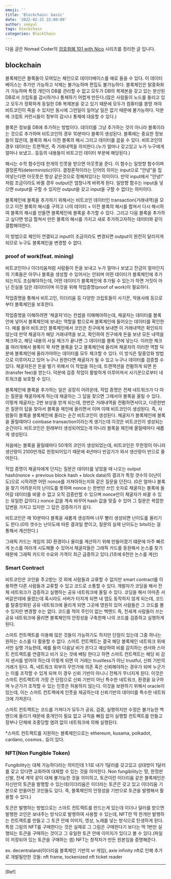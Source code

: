 ```yaml
---
emoji: ''
title: 'Blockchain: basic'
date: '2022-02-21 22:00:00'
author: seoyul
tags: blockchain
categories: BlockChain
---
```


다음 글은 Nomad Coder의 [암호화폐 101 with Nico](https://www.youtube.com/watch?v=ElGBP90XZWE&list=PL7jH19IHhOLOJfXeVqjtiawzNQLxOgTdq&index=3) 시리즈를 정리한 글 입니다.

## blockchain
블록체인은 블록들이 모여있는 체인으로 데이터베이스를 예로 들을 수 있다. 이 데이터베이스는 추가만 가능하고 삭제는 불가능하며 편집도 불가능하다.
블록체인은 탉중화화가 가능하며 특정 개인이 DB를 관리할 수 없고 모두가 DB의 복제본을 갖고 있는 분산된 DB로서 크립토를 감시하거나 통제하기 어렵게 만든다.(많은 사람들이 노드를 돌리고 있고 모두가 정확하게 동일한 DB 복제본을 갖고 있기 때문에 모두가 컴퓨터를 몽땅 꺼야 비트코인이 죽을 수 있지만 동시에 그런일이 일어날 일은 없기 때문에 불가능하다. 덕분에 크립토 커런시들이 정부의 감시나 통제에 대응할 수 있다.)

블록은 정보를 DB에 추가하는 방법이다. 데이터를 그냥 추가하는 것이 아니라 블록이라는 것으로 추가하며 비트코인의 경우 10분마다 블록이 생성된다.
블록에는 중요한 정보들이 많은데, 블록의 해시 이전 블록의 해시 그리고 데이터를 꼽을 수 있다.
비트코인의 경우 데이터는 트랜잭션, 즉 거래내역을 의미한다.(누가 얼마나 갖고있고 누가 누구에게 얼마나 보냈고.. 등등의 내용들이 비트고인 데이터 부분에 해당된다.)

해시는 수학 함수인데 한개의 인풋을 받으면 아웃풋을 준다. 이 함수는 일방향 함수이며 결정론적(deterministic)이다. 
결정론적이라는 단어의 의미는 input으로 "안녕"을 집어넣는다면 아웃풋은 항상 같은것으로 정해져있다는 의미이다. 만약 input에서 "안녕!" 처럼 조금이라도 바뀔 경우 output은 엄청나게 바뀌게 된다.
일방향 함수는 input을 넣으면 output을 구할 수 있지만 output을 갖고 input을 구할 수 없다는 의미이다.

블록체인에 블록을 추가하기 위해서는 비트코인 데이터인 transaction(거래내역)을 모으고 이전 블록의 해시를 구하고 나의 데이터 + 이전 블록의 해시를 합쳐서 다시 해시하여 블록의 해시를 만들면 블록체인에 블록을 추가할 수 있다. 그리고 다음 블록을 추가하고 싶다면 방금 합쳐서 만든 블록의 해시를 가지고 새로 추가하고자하는 데이터와 같이 결합해야한다.

이 방법으로 체인이 연결되고 input이 조금이라도 변경되면 output이 완전히 달라지게 되므로 누구도 블록체인을 변경할 수 없다.


### proof of work(feat. mining)
비트코인이나 이더리움처럼 사람들이 돈을 보내고 누가 얼마나 보냈고 잔금이 얼마인지의 기록들은 아무나 블록을 생성할 수 있어서는 안되며 어떤 데이터가 블록체인에 추가되는지도 조심해야하는데, 어떤 데이터가 블록체인에 추가될 수 있는가 하면 거짓이 아닌 진실을 담은 데이터이며 이것을 위해 작업증명(proof of work)이 필요하다.

작업증명을 통해서 비트고인, 이더리움 등 다양한 크립토들이 사기꾼, 악용사례 등으로 부터 블록체인을 보호한다. 

작업증명을 이해하려면 '채굴자'라는 컨셉을 이해해야하는데, 채굴자는 데이터를 블록 안에 넣어서 블록체인에 보내는 역할을 함으로써 블록체인에 들어오는 데이터를 확인한다. 
예를 들어 비트코인 블록체인에서 코인은 친구에게 보내면 이 거래내역은 확인되지 않는데 만약 채굴자가 해당 거래내역을 보고, 확인하여 친구에게 돈을 보낸 모든 내역을 체크하고, 해당 내용의 사실 체크가 끝나면 그 데이터를 블록 안에 넣는다. 이러한 체크를 여러개해서 블록이 꽉 차면 블록을 닫고 블록체인에 올리며 채굴자의 이러한 역할 덕분에 블록체인에 올라가야하는 데이터를 모두 체크할 수 있다. 
이 방식은 탈중앙화 방법으로 이루어지고 있어 누구나 원한다면 채굴자가 될 수 있고 누구나 데이터를 검증할 수 있다. 채굴자든은 돈을 벌기 위해서 이 작업을 하는데, 트랜잭션을 컨펌하게 되면 돈(transfer fee)을 받는다. 덕분에 검증 작업이 활발하게 이루어져서 사기꾼으로부터 네트워크를 보호할 수 있다.

블록체인에 블록을 추가하는 일은 굉장히 어려운데, 작업 증명은 전체 네트워크가 다 아는 질문을 채굴자에게 하는데 채굴자는 그 답을 찾으면 그때서야 블록을 올릴 수 있다.
이렇게 채굴자는 2번 보상을 받게 되는데, 한번은 거래내역을 컨펌하면서이고, 다른한번은 질문의 답을 찾아서 블록을 체인에 올리면서 이며 이때 비트코인이 생성된다. 즉, 사람들이 블록을 블록체인에 올리는 순간 비트코인이 생성된다. 
채굴자가 블록체인에 블록을 올릴때마다 coinbase transaction이라는게 생기는데 이것은 비트코인이 생성되는 순간이다. 비트코인은 원래부터 생성되어있는게 아니라 블록을 체인에 올릴때마다 새롭게 생성된다.

처음에는 블록을 올릴떄마다 50개의 코인이 생성되었는데, 비트코인은 무한정이 아니라 생산량이 2100만개로 한정되어있기 때문에 4년마다 반감기가 와서 생산량이 반으로 줄어든다.

작업 증명이 채굴자에게 던지는 질문은 데이터를 넣었을 때 나오는 output hash(nonce + previous block hash + block data)의 결과가 특정 갯수의 0(난이도)으로 시작려면 어떤 nonce를 가져아하는지와 같은 질문을 던진다. (0은 얼마나 블록을 찾기 어려운지의 난이도를 뜻하며 nonce 는 한번만 쓰인 숫자로 채굴자는 블록에 들어갈 데이터를 바꿀 수 없고 오직 검증만할 수 있으며 nonce만이 채굴자가 바꿀 수 있는 유일한 값이다.) nonce 값을 계속 바꾸어 hash 값을 맞출 수 있어 그 질문은 복잡한 답변을 가지고 있지만 그 답은 검증하기가 쉽다.

비트코인은 매 10분마다 블록을 새롭게 생성하며 너무 빨리 생성되면 난이도를 올리기도 한다.(0의 갯수는 난이도에 따른 결과일 뿐이고, 질문의 실제 난이도는 bits라는 걸 통해서 계산한다.)

그래픽 카드는 게임의 3D 환경이나 물리를 계산하기 위해 만들어졌기 떄문에 아주 빠르게 논스를 여러개 시도해몰 수 있어서 채굴자들은 그래픽 카드를 동원해서 논스를 찾기 때문에 그래픽 카드의 수요와 가격이 최근 급증하고 있다.(1초에 6천만 논스를 계산)


### Smart Contract
비트코인은 코인을 주고받는 것 외에 사람들과 교류할 수 없지만 smart contract를 이용하면 다른 사람들과 교류할 수 있고 코드로 소통할 수 있다.
개발자가 코딩을 해서 전체 네트워크가 검증하고 실행하는 공유 네트워크에 올릴 수 있다. 코딩을 해서 아마존 서버같은데에 올렸는데 혹시라도 서버가 터지게 되면 내 앱도 동작하지 않게 되는데, 코드를 탈중앙화된 공유 네트워크에 올리게 되면 그곳에 영원히 있어 사람들은 그 코드를 볼 수 있지만 변경할 수는 없다.
코드를 적어 주인이 없는 백엔드 즉, 전세계 사람들이 쓰는 공유 네트워크에 올리면 블록체인의 안정성을 구축한채 나의 코드를 검증하고 실행하게 된다.

스마트 컨트랙트를 이용해 많은 것들이 가능하기도 하지만 단점이 있는데 그중 하나는 원하는 소스를 다 활용할 수 없다. 스마트 컨트랙트는 결국 해당 블록체인 네트워크 위에서만 실행 가능한데, 예를 들어 다음날 비가 온다고 예상하여 비를 감지하는 센서와 스마트 컨트랙트를 연결하고 비가 오는 것에 베팅 한다고 하면 스마트 컨트랙트는 해당 비 감지 센서를 빋어야 하는데 이렇게 되면 이 거래는 trustless가 아닌 trustful, 신뢰 기반의 거래가 된다. 즉, 네트워크 외부의 무언가에 의존 혹은 신뢰해야하는 경우가 되며 누군가는 이를 조작할 수 있게 되며 이 경우 신뢰 기반이 아니니 전체가 무너지게 된다. 이것은 스마트 컨트랙트의 가장 큰 단점으로 신뢰 기반이 아닌 특수한 네트워크, 환경을 요구하며 누군가가 조작할 수 있는 인풋은 허용하지 않는다. 이것을 보완하기 위해서 oracle이 있는데, 이는 스마트 컨트랙에게 인풋을 제공하는데 신뢰기반의 데이터를 특수한 네트워크에 가져온다.

스마트 컨트랙트는 코드를 가져다가 모두가 공유, 검증, 실행하지만 수정은 불가능한 백엔드에 올리기 때문에 중개인이 필요 없고 규칙을 빠짐 없이 실행할 컨트랙트를 만들고 정부나 단체에 조종당할 염려 없이 네트워크에 의해 실행된다.

*스마트 컨트랙트를 지원하는 블록체인으로는 ethereum, kusama, polkadot, cardano, cosmos.. 등이 있다.

### NFT(Non Fungible Token)
Fungibility는 대체 가능하다라는 의미인데 1:1로 내가 1달러를 갖고있고 상대방이 1달러를 갖고 있다면 교화하여 대체할 수 있는 것을 의미한다.
Non fungibility는 땅, 한정판 신발, 전세 계약 같이 대체 불가능한 것을 의미하고, 토큰이란 이더리움 같은 블록체인은 자신만의 토큰을 발행할 수 있는데(이더리움은 이더라는 토큰은 갖고 있고 이더리움 기본으로 만들어진 코인들도 있다. 즉, 블록체인의 안정성을 기반으로 토큰을 발행해서 활용할 수 있다.)

토큰은 발행하는 방법으로는 스마트 컨트랙트를 만드는게 있는데 이더나 달러를 받으면 발행한 코인은 보내주는 방식으로 발행하여 사용할 수 있는데, NFT란 딱 한개만 발행하는 컨트랙트를 만들고 그 토큰 안에 이미지, 영상, 노래를 넣는 방식으로 탄생하게 된다. 특정 그림의 NFT를 구매한다는 것은 실제로 그 그림은 구매한다기 보다는 딱 1번만 실행되는 토큰을 구매하는 것이고 그 유일한 토큰 안에 이미지가 있다고 볼 수 있다.(파일이 저장되어 있는 토큰을 구매하는 셈) NFT는 창작자가 만든 원본임을 증명해준다.


ex. decentraland(이더리움 블록체인 기반의 vr 게임), axie infinity
nft로 인해 추가로 개발될만한 것들: nft frame, tockenized nft ticket reader




***
[Ref]



```toc

```
